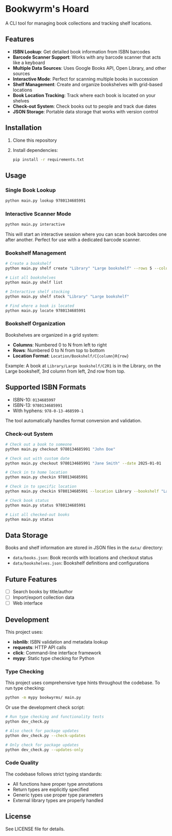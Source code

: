 # Bookwyrm's Hoard

A CLI tool for managing book collections and tracking shelf locations.

## Features

- **ISBN Lookup**: Get detailed book information from ISBN barcodes
- **Barcode Scanner Support**: Works with any barcode scanner that acts like a keyboard
- **Multiple Data Sources**: Uses Google Books API, Open Library, and other sources
- **Interactive Mode**: Perfect for scanning multiple books in succession
- **Shelf Management**: Create and organize bookshelves with grid-based locations
- **Book Location Tracking**: Track where each book is located on your shelves
- **Check-out System**: Check books out to people and track due dates
- **JSON Storage**: Portable data storage that works with version control

## Installation

1. Clone this repository
2. Install dependencies:

   ```bash
   pip install -r requirements.txt
   ```

## Usage

### Single Book Lookup

```bash
python main.py lookup 9780134685991
```

### Interactive Scanner Mode

```bash
python main.py interactive
```

This will start an interactive session where you can scan book barcodes one after another. Perfect for use with a dedicated barcode scanner.

### Bookshelf Management

```bash
# Create a bookshelf
python main.py shelf create "Library" "Large bookshelf" --rows 5 --columns 4

# List all bookshelves
python main.py shelf list

# Interactive shelf stocking
python main.py shelf stock "Library" "Large bookshelf"

# Find where a book is located
python main.py locate 9780134685991
```

### Bookshelf Organization

Bookshelves are organized in a grid system:

- **Columns**: Numbered 0 to N from left to right
- **Rows**: Numbered 0 to N from top to bottom
- **Location Format**: `Location/Bookshelf/C{column}R{row}`

Example: A book at `Library/Large bookshelf/C2R1` is in the Library, on the Large bookshelf, 3rd column from left, 2nd row from top.

## Supported ISBN Formats

- ISBN-10: `0134685997`
- ISBN-13: `9780134685991`
- With hyphens: `978-0-13-468599-1`

The tool automatically handles format conversion and validation.

### Check-out System

```bash
# Check out a book to someone
python main.py checkout 9780134685991 "John Doe"

# Check out with custom date
python main.py checkout 9780134685991 "Jane Smith" --date 2025-01-01

# Check in to home location
python main.py checkin 9780134685991

# Check in to specific location
python main.py checkin 9780134685991 --location Library --bookshelf "Large bookshelf" --column 0 --row 1

# Check book status
python main.py status 9780134685991

# List all checked-out books
python main.py status
```

## Data Storage

Books and shelf information are stored in JSON files in the `data/` directory:

- `data/books.json`: Book records with locations and checkout status
- `data/bookshelves.json`: Bookshelf definitions and configurations

## Future Features

- [ ] Search books by title/author
- [ ] Import/export collection data
- [ ] Web interface

## Development

This project uses:

- **isbnlib**: ISBN validation and metadata lookup
- **requests**: HTTP API calls
- **click**: Command-line interface framework
- **mypy**: Static type checking for Python

### Type Checking

This project uses comprehensive type hints throughout the codebase. To run type checking:

```bash
python -m mypy bookwyrms/ main.py
```

Or use the development check script:

```bash
# Run type checking and functionality tests
python dev_check.py

# Also check for package updates
python dev_check.py --check-updates

# Only check for package updates
python dev_check.py --updates-only
```

### Code Quality

The codebase follows strict typing standards:

- All functions have proper type annotations
- Return types are explicitly specified
- Generic types use proper type parameters
- External library types are properly handled

## License

See LICENSE file for details.
